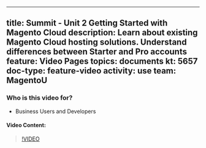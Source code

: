 
---
title: Summit - Unit 2 Getting Started with Magento Cloud
description: Learn about existing Magento Cloud hosting solutions​. Understand differences between Starter and Pro accounts​
feature: Video Pages
topics: documents
kt: 5657
doc-type: feature-video
activity: use
team: MagentoU
---

### Who is this video for?

* Business Users and Developers

#### Video Content:

>[!VIDEO](https://video.tv.adobe.com/v/35813)
